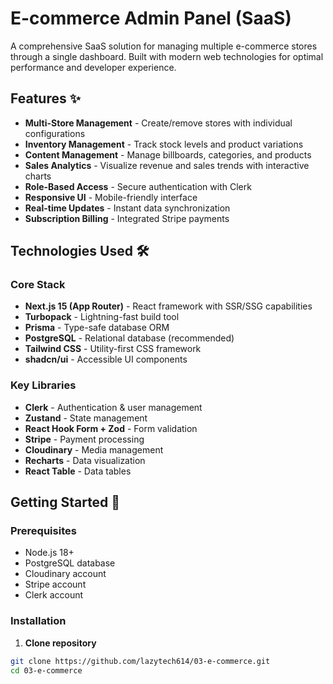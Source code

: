# E-commerce Admin Panel (SaaS)

A comprehensive SaaS solution for managing multiple e-commerce stores through a single dashboard. Built with modern web technologies for optimal performance and developer experience.


## Features ✨
- **Multi-Store Management** - Create/remove stores with individual configurations
- **Inventory Management** - Track stock levels and product variations
- **Content Management** - Manage billboards, categories, and products
- **Sales Analytics** - Visualize revenue and sales trends with interactive charts
- **Role-Based Access** - Secure authentication with Clerk
- **Responsive UI** - Mobile-friendly interface
- **Real-time Updates** - Instant data synchronization
- **Subscription Billing** - Integrated Stripe payments

## Technologies Used 🛠️

### Core Stack
- **Next.js 15 (App Router)** - React framework with SSR/SSG capabilities
- **Turbopack** - Lightning-fast build tool
- **Prisma** - Type-safe database ORM
- **PostgreSQL** - Relational database (recommended)
- **Tailwind CSS** - Utility-first CSS framework
- **shadcn/ui** - Accessible UI components

### Key Libraries
- **Clerk** - Authentication & user management
- **Zustand** - State management
- **React Hook Form + Zod** - Form validation
- **Stripe** - Payment processing
- **Cloudinary** - Media management
- **Recharts** - Data visualization
- **React Table** - Data tables

## Getting Started 🚀

### Prerequisites
- Node.js 18+
- PostgreSQL database
- Cloudinary account
- Stripe account
- Clerk account

### Installation

1. **Clone repository**
```bash
git clone https://github.com/lazytech614/03-e-commerce.git
cd 03-e-commerce